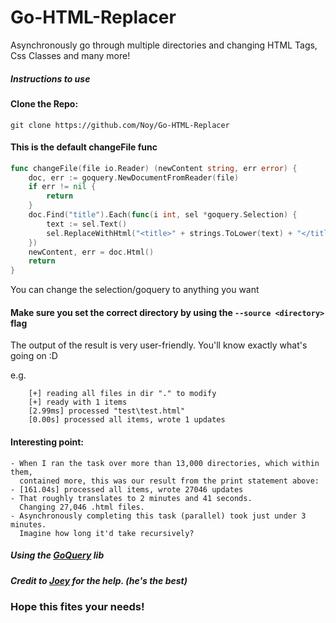 # Go-HTML-Replacer
Asynchronously go through multiple directories and changing HTML Tags, Css Classes and many more!

##### Instructions to use

#### Clone the Repo:

```
git clone https://github.com/Noy/Go-HTML-Replacer
```

#### This is the default changeFile func

```go
func changeFile(file io.Reader) (newContent string, err error) {
	doc, err := goquery.NewDocumentFromReader(file)
	if err != nil {
		return
	}
	doc.Find("title").Each(func(i int, sel *goquery.Selection) {
		text := sel.Text()
		sel.ReplaceWithHtml("<title>" + strings.ToLower(text) + "</title>")
	})
	newContent, err = doc.Html()
	return
}
```
You can change the selection/goquery to anything you want

#### Make sure you set the correct directory by using the `````--source <directory>````` flag

The output of the result is very user-friendly. You'll know exactly what's going on :D

e.g.

```
    [+] reading all files in dir "." to modify
    [+] ready with 1 items 
    [2.99ms] processed "test\test.html"
    [0.00s] processed all items, wrote 1 updates
```

#### Interesting point:
	- When I ran the task over more than 13,000 directories, which within them, 
	  contained more, this was our result from the print statement above:
	- [161.04s] processed all items, wrote 27046 updates
	- That roughly translates to 2 minutes and 41 seconds. 
	  Changing 27,046 .html files.
	- Asynchronously completing this task (parallel) took just under 3 minutes.
	  Imagine how long it'd take recursively?

##### Using the [GoQuery](https://github.com/PuerkitoBio/goquery) lib

##### Credit to [Joey](https://github.com/Twister915) for the help. (he's the best)

### Hope this fites your needs!
